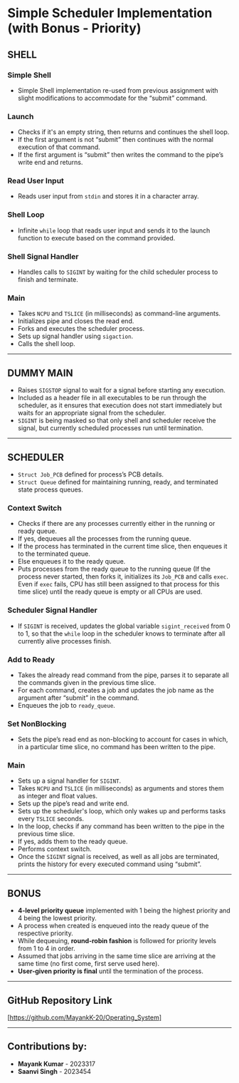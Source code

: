 
# Simple Scheduler Implementation (with Bonus - Priority)

## SHELL

### Simple Shell
- Simple Shell implementation re-used from previous assignment with slight modifications to accommodate for the “submit” command.

### Launch
- Checks if it's an empty string, then returns and continues the shell loop.
- If the first argument is not “submit” then continues with the normal execution of that command.
- If the first argument is “submit” then writes the command to the pipe’s write end and returns.

### Read User Input
- Reads user input from `stdin` and stores it in a character array.

### Shell Loop
- Infinite `while` loop that reads user input and sends it to the launch function to execute based on the command provided.

### Shell Signal Handler
- Handles calls to `SIGINT` by waiting for the child scheduler process to finish and terminate.

### Main
- Takes `NCPU` and `TSLICE` (in milliseconds) as command-line arguments.
- Initializes pipe and closes the read end.
- Forks and executes the scheduler process.
- Sets up signal handler using `sigaction`.
- Calls the shell loop.

---

## DUMMY MAIN

- Raises `SIGSTOP` signal to wait for a signal before starting any execution.
- Included as a header file in all executables to be run through the scheduler, as it ensures that execution does not start immediately but waits for an appropriate signal from the scheduler.
- `SIGINT` is being masked so that only shell and scheduler receive the signal, but currently scheduled processes run until termination.

---

## SCHEDULER

- `Struct Job_PCB` defined for process’s PCB details.
- `Struct Queue` defined for maintaining running, ready, and terminated state process queues.

### Context Switch
- Checks if there are any processes currently either in the running or ready queue.
- If yes, dequeues all the processes from the running queue.
- If the process has terminated in the current time slice, then enqueues it to the terminated queue.
- Else enqueues it to the ready queue.
- Puts processes from the ready queue to the running queue (If the process never started, then forks it, initializes its `Job_PCB` and calls `exec`. Even if `exec` fails, CPU has still been assigned to that process for this time slice) until the ready queue is empty or all CPUs are used.

### Scheduler Signal Handler
- If `SIGINT` is received, updates the global variable `sigint_received` from 0 to 1, so that the `while` loop in the scheduler knows to terminate after all currently alive processes finish.

### Add to Ready
- Takes the already read command from the pipe, parses it to separate all the commands given in the previous time slice.
- For each command, creates a job and updates the job name as the argument after “submit” in the command.
- Enqueues the job to `ready_queue`.

### Set NonBlocking
- Sets the pipe’s read end as non-blocking to account for cases in which, in a particular time slice, no command has been written to the pipe.

### Main
- Sets up a signal handler for `SIGINT`.
- Takes `NCPU` and `TSLICE` (in milliseconds) as arguments and stores them as integer and float values.
- Sets up the pipe’s read and write end.
- Sets up the scheduler's loop, which only wakes up and performs tasks every `TSLICE` seconds.
- In the loop, checks if any command has been written to the pipe in the previous time slice.
- If yes, adds them to the ready queue.
- Performs context switch.
- Once the `SIGINT` signal is received, as well as all jobs are terminated, prints the history for every executed command using “submit”.

---

## BONUS
- **4-level priority queue** implemented with 1 being the highest priority and 4 being the lowest priority.
- A process when created is enqueued into the ready queue of the respective priority.
- While dequeuing, **round-robin fashion** is followed for priority levels from 1 to 4 in order.
- Assumed that jobs arriving in the same time slice are arriving at the same time (no first come, first serve used here).
- **User-given priority is final** until the termination of the process.

---

## GitHub Repository Link
[https://github.com/MayankK-20/Operating_System]

---

## Contributions by:
- **Mayank Kumar** - 2023317  
- **Saanvi Singh** - 2023454
```

